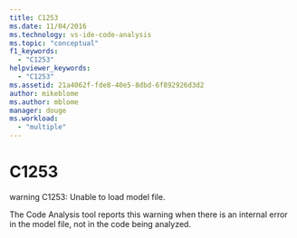 ```yaml
---
title: C1253
ms.date: 11/04/2016
ms.technology: vs-ide-code-analysis
ms.topic: "conceptual"
f1_keywords:
  - "C1253"
helpviewer_keywords:
  - "C1253"
ms.assetid: 21a4062f-fde8-40e5-8dbd-6f892926d3d2
author: mikeblome
ms.author: mblome
manager: douge
ms.workload:
  - "multiple"
---
```

# C1253
warning C1253: Unable to load model file.

 The Code Analysis tool reports this warning when there is an internal error in the model file, not in the code being analyzed.